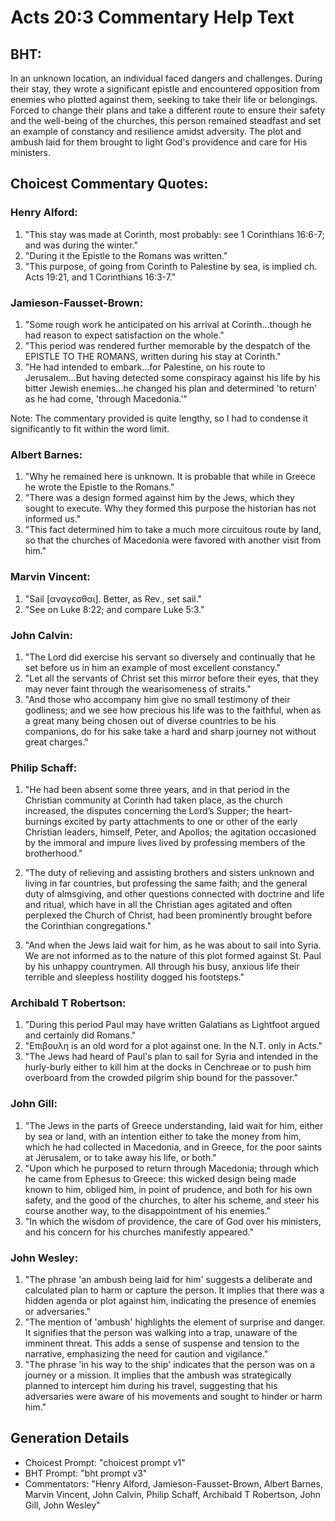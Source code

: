 # Acts 20:3 Commentary Help Text

## BHT:
In an unknown location, an individual faced dangers and challenges. During their stay, they wrote a significant epistle and encountered opposition from enemies who plotted against them, seeking to take their life or belongings. Forced to change their plans and take a different route to ensure their safety and the well-being of the churches, this person remained steadfast and set an example of constancy and resilience amidst adversity. The plot and ambush laid for them brought to light God's providence and care for His ministers.

## Choicest Commentary Quotes:
### Henry Alford:
1. "This stay was made at Corinth, most probably: see 1 Corinthians 16:6-7; and was during the winter."
2. "During it the Epistle to the Romans was written."
3. "This purpose, of going from Corinth to Palestine by sea, is implied ch. Acts 19:21, and 1 Corinthians 16:3-7."

### Jamieson-Fausset-Brown:
1. "Some rough work he anticipated on his arrival at Corinth...though he had reason to expect satisfaction on the whole." 
2. "This period was rendered further memorable by the despatch of the EPISTLE TO THE ROMANS, written during his stay at Corinth."
3. "He had intended to embark...for Palestine, on his route to Jerusalem...But having detected some conspiracy against his life by his bitter Jewish enemies...he changed his plan and determined 'to return' as he had come, 'through Macedonia.'"

Note: The commentary provided is quite lengthy, so I had to condense it significantly to fit within the word limit.

### Albert Barnes:
1. "Why he remained here is unknown. It is probable that while in Greece he wrote the Epistle to the Romans." 
2. "There was a design formed against him by the Jews, which they sought to execute. Why they formed this purpose the historian has not informed us."
3. "This fact determined him to take a much more circuitous route by land, so that the churches of Macedonia were favored with another visit from him."

### Marvin Vincent:
1. "Sail [αναγεσθαι]. Better, as Rev., set sail." 
2. "See on Luke 8:22; and compare Luke 5:3."

### John Calvin:
1. "The Lord did exercise his servant so diversely and continually that he set before us in him an example of most excellent constancy."
2. "Let all the servants of Christ set this mirror before their eyes, that they may never faint through the wearisomeness of straits."
3. "And those who accompany him give no small testimony of their godliness; and we see how precious his life was to the faithful, when as a great many being chosen out of diverse countries to be his companions, do for his sake take a hard and sharp journey not without great charges."

### Philip Schaff:
1. "He had been absent some three years, and in that period in the Christian community at Corinth had taken place, as the church increased, the disputes concerning the Lord’s Supper; the heart-burnings excited by party attachments to one or other of the early Christian leaders, himself, Peter, and Apollos; the agitation occasioned by the immoral and impure lives lived by professing members of the brotherhood." 

2. "The duty of relieving and assisting brothers and sisters unknown and living in far countries, but professing the same faith; and the general duty of almsgiving, and other questions connected with doctrine and life and ritual, which have in all the Christian ages agitated and often perplexed the Church of Christ, had been prominently brought before the Corinthian congregations."

3. "And when the Jews laid wait for him, as he was about to sail into Syria. We are not informed as to the nature of this plot formed against St. Paul by his unhappy countrymen. All through his busy, anxious life their terrible and sleepless hostility dogged his footsteps."

### Archibald T Robertson:
1. "During this period Paul may have written Galatians as Lightfoot argued and certainly did Romans."
2. "Επιβουλη is an old word for a plot against one. In the N.T. only in Acts."
3. "The Jews had heard of Paul's plan to sail for Syria and intended in the hurly-burly either to kill him at the docks in Cenchreae or to push him overboard from the crowded pilgrim ship bound for the passover."

### John Gill:
1. "The Jews in the parts of Greece understanding, laid wait for him, either by sea or land, with an intention either to take the money from him, which he had collected in Macedonia, and in Greece, for the poor saints at Jerusalem, or to take away his life, or both." 
2. "Upon which he purposed to return through Macedonia; through which he came from Ephesus to Greece: this wicked design being made known to him, obliged him, in point of prudence, and both for his own safety, and the good of the churches, to alter his scheme, and steer his course another way, to the disappointment of his enemies." 
3. "In which the wisdom of providence, the care of God over his ministers, and his concern for his churches manifestly appeared."

### John Wesley:
1. "The phrase 'an ambush being laid for him' suggests a deliberate and calculated plan to harm or capture the person. It implies that there was a hidden agenda or plot against him, indicating the presence of enemies or adversaries."
2. "The mention of 'ambush' highlights the element of surprise and danger. It signifies that the person was walking into a trap, unaware of the imminent threat. This adds a sense of suspense and tension to the narrative, emphasizing the need for caution and vigilance."
3. "The phrase 'in his way to the ship' indicates that the person was on a journey or a mission. It implies that the ambush was strategically planned to intercept him during his travel, suggesting that his adversaries were aware of his movements and sought to hinder or harm him."


## Generation Details
- Choicest Prompt: "choicest prompt v1"
- BHT Prompt: "bht prompt v3"
- Commentators: "Henry Alford, Jamieson-Fausset-Brown, Albert Barnes, Marvin Vincent, John Calvin, Philip Schaff, Archibald T Robertson, John Gill, John Wesley"
